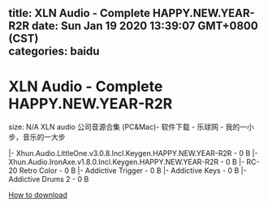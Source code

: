 
title: XLN Audio -  Complete HAPPY.NEW.YEAR-R2R
date: Sun Jan 19 2020 13:39:07 GMT+0800 (CST)    
categories: baidu
---

# XLN Audio -  Complete HAPPY.NEW.YEAR-R2R
size: N/A
 XLN audio 公司音源合集 (PC&Mac)- 软件下载 - 乐球网 - 我的一小步，音乐的一大步
 
|- Xhun.Audio.LittleOne.v3.0.8.Incl.Keygen.HAPPY.NEW.YEAR-R2R - 0 B
|- Xhun.Audio.IronAxe.v1.8.0.Incl.Keygen.HAPPY.NEW.YEAR-R2R - 0 B
|- RC-20 Retro Color - 0 B
|- Addictive Trigger - 0 B
|- Addictive Keys - 0 B
|- Addictive Drums 2 - 0 B

[How to download](https://bpcam.bemobtrk.com/go/2ceec3aa-1ca2-46d6-b9ff-aaa5c184517c?jno=4420)